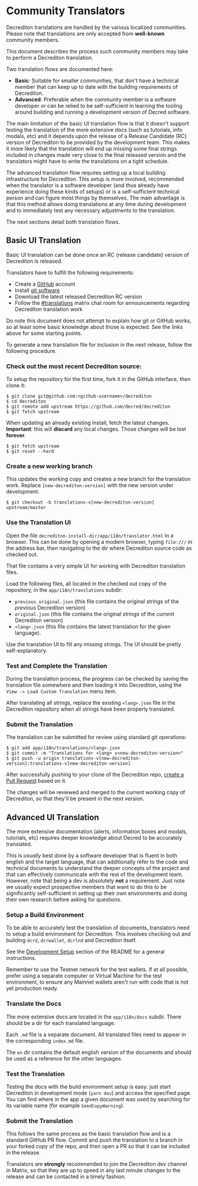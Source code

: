 # Community Translators

Decrediton translations are handled by the various localized communities. Please note that translations are only accepted from **well-known** community members.

This document describes the process such community members may take to perform a Decrediton translation.

Two translation flows are documented here:

- **Basic**: Suitable for smaller communities, that don't have a technical member that can keep up to date with the building requirements of Decrediton.
- **Advanced**: Preferable when the community member is a software developer or can be relied to be self-sufficient in learning the tooling around building and running a development version of Decred software.

The main limitation of the basic UI translation flow is that it doesn't support testing the translation of the more extensive docs (such as tutorials, info modals, etc) and it depends upon the release of a Release Candidate (RC) version of Decrediton to be provided by the development team. This makes it more likely that the translation will end up missing some final strings included in changes made very close to the final released version and the translators might have to write the translations on a tight schedule.

The advanced translation flow requires setting up a local building infrastructure for Decrediton. This setup is more involved, recommended when the translator is a software developer (and thus already have experience doing these kinds of setups) or is a self-sufficient technical person and can figure most things by themselves. The main advantage is that this method allows doing translations at any time during development and to immediately test any necessary adjustments to the translation.

The next sections detail both translation flows.

## Basic UI Translation

Basic UI translation can be done once an RC (release candidate) version of Decrediton is released.

Translators have to fulfill the following requirements:

- Create a [GitHub](https://github.com) account
- Install [git software](https://guides.github.com/introduction/git-handbook/)
- Download the latest released Decrediton RC version
- Follow the [#translations](https://matrix.to/#/#translations:decred.org) matrix chat room for announcements regarding Decrediton translation work

Do note this document does not attempt to explain how git or GitHub works, so at least some basic knowledge about those is expected. See the links above for some starting points.

To generate a new translation file for inclusion in the next release, follow the following procedure.

### Check out the most recent Decrediton source:

To setup the repository for the first time, fork it in the GitHub interface, then clone it:

```shell
$ git clone git@github.com:<github-username>/decrediton
$ cd decrediton
$ git remote add upstream https://github.com/decred/decrediton
$ git fetch upstream
```

When updating an already existing install, fetch the latest changes. **Important**: this will **discard** any local changes. Those changes will be lost **forever**.

```shell
$ git fetch upstream
$ git reset --hard
```

### Create a new working branch

This updates the working copy and creates a new branch for the translation work. Replace `[new-decrediton-version]` with the new version under development.

```shell
$ git checkout -b translations-v[new-decrediton-version] upstream/master
```


### Use the Translation UI

Open the file `decrediton-install-dir/app/i18n/translator.html` in a browser. This can be done by opening a modern browser, typing `file:///` in the address bar, then navigating to the dir where Decrediton source code as checked out.

That file contains a very simple UI for working with Decrediton translation files.

Load the following files, all located in the checked out copy of the repository, in the `app/i18n/translations` subdir:

- `previous_original.json` (this file contains the original strings of the _previous_ Decrediton version)
- `original.json` (this file contains the original strings of the _current_ Decrediton version)
- `<lang>.json` (this file contains the latest translation for the given language).

Use the translation UI to fill any missing strings. The UI should be pretty self-explanatory.

### Test and Complete the Translation

During the translation process, the progress can be checked by saving the translation file somewhere and then loading it into Decrediton,
using the `View -> Load Custom Translation` menu item.

After translating all strings, replace the existing `<lang>.json` file in the Decrediton repository when all strings have been properly translated.

### Submit the Translation

The translation can be submitted for review using standard git operations:

```shell
$ git add app/i18n/translations/<lang>.json
$ git commit -m "Translations for <lang> v<new-decrediton-version>"
$ git push -u origin translations-v[new-decrediton-version]:translations-v[new-decrediton-version]
```

After successfully pushing to your clone of the Decrediton repo, [create a Pull Request](https://docs.github.com/en/github/collaborating-with-pull-requests/proposing-changes-to-your-work-with-pull-requests/creating-a-pull-request) based on it.

The changes will be reviewed and merged to the current working copy of Decrediton, so that they'll be present in the next version.

## Advanced UI Translation

The more extensive documentation (alerts, information boxes and modals, tutorials, etc) requires deeper knowledge about Decred to be accurately translated.

This is _usually_ best done by a software developer that is fluent in both english and the target language, that can additionally refer to the code and technical documents to understand the deeper concepts of the project and that can effectively communicate with the rest of the development team. However, note that being a dev is absolutely **not** a requirement. Just note we usually expect prospective members that want to do this to be significantly self-sufficient in setting up their own environments and doing their own research before asking for questions.

### Setup a Build Environment

To be able to accurately test the translation of documents, translators need to setup a build environment for Decrediton. This involves checking out and building `dcrd`, `dcrwallet`, `dcrlnd` and Decrediton itself.

See the [Development Setup](/README.md#development-setup) section of the README for a general instructions.

Remember to use the Testnet network for the test wallets. If at all possible, prefer using a separate computer or Virtual Machine for the test environment, to ensure any Mainnet wallets aren't run with code that is not yet production ready.

### Translate the Docs

The more extensive docs are located in the `app/i18n/docs` subdir. There should be a dir for each translated language.

Each `.md` file is a separate document. All translated files need to appear in the corresponding `index.md` file.

The `en` dir contains the default english version of the documents and should be used as a reference for the other languages.

### Test the Translation

Testing the docs with the build environment setup is easy: just start Decrediton in development mode (`yarn dev`) and access the specified page. You can find where in the app a given document was used by searching for its variable name (for example `SeedCopyWarning`).

### Submit the Translation

This follows the same process as the basic translation flow and is a standard GitHub PR flow. Commit and push the translation to a branch in your forked copy of the repo, and then open a PR so that it can be included in the release.

Translators are **strongly** recommended to join the Decrediton dev channel in Matrix, so that they are up to speed in any last minute changes to the release and can be contacted in a timely fashion.
